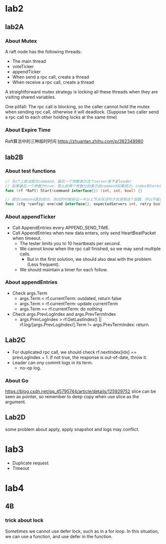 # lab2

## lab2A

### About Mutex

A raft node has the following threads:
- The main thread
- voteTicker
- appendTicker
- When send a rpc call, create a thread
- When receive a rpc call, create a thread

A straightforward mutex strategy is locking all these threads when they are visiting shared variables.

One pitfall: The rpc call is blocking, so the caller cannot hold the mutex when sending rpc call, otherwise it will deadlock. 
(Suppose two caller send a rpc call to each other holding locks at the same time)

### About Expire Time

Raft算法中的三种超时时间 https://zhuanlan.zhihu.com/p/382348980

## lab2B

### About test functions

```go
// 在rf上尝试提交command，最后一个参数表示这个server是不是leader
// 如果最后一个参数为true，那么前两个参数分别表示该command如果成功，index和term分别是多少
func (rf *Raft) Start(command interface{}) (int, int, bool) {}

// 提交command直到成功，测试的时候保证一半以上节点存活时才会调用这个函数，所以不能达成一致就是出错
func (cfg *config) one(cmd interface{}, expectedServers int, retry bool) int {}
```

### About appendTicker

- Call AppendEntries every APPEND_SEND_TIME.
- Call AppendEntries when new data enters, only send HeartBeatPacket when timeout.
  - The tester limits you to 10 heartbeats per second.
  - We cannot know when the rpc call finished, so we may send multiple calls.
    - But in the first solution, we should also deal with the problem (Less frequent).
  - We should maintain a timer for each follow.

### About appendEntries

- Check args.Term
  - args.Term < rf.currentTerm: outdated, return false
  - args.Term > rf.currentTerm: update currentTerm
  - args.Term == rf.currentTerm: do nothing
- Check args.PrevLogIndex and args.PrevTermIndex
  - args.PrevLogIndex > rf.GetLastIndex() || rf.log/[args.PrevLogIndex/].Term != args.PrevTermIndex: return

## Lab2C

- For duplicated rpc call, we should check rf.nextIndex[idx] == prevLogIndex + 1. If not true, the response is out-of-date, throw it.
- Leader can ony commit logs in its term.
  - no-op log.

### About Go

https://blog.csdn.net/qq_45795744/article/details/125929752
slice can be seen as pointer, so remember to deep copy when use slice as the argument.

## Lab2D

some problem about apply, apply snapshot and logs may conflict.

# lab3

- Duplicate request
- Timeout

# lab4

## 4B

### trick about lock

Sometimes we cannot use defer lock, such as in a for loop. In this situation, we can use a function, and use defer in the function.